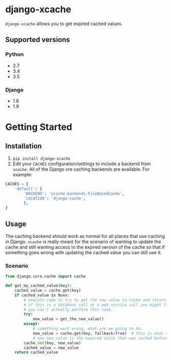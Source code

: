 # django-xcache

`django-xcache` allows you to get expired cached values.

## Supported versions

### Python
* 2.7
* 3.4
* 3.5

### Django
* 1.8
* 1.9

# Getting Started 

## Installation

1. `pip install django-xcache`
2. Edit your `CACHES` configuration/settings to include a backend from
   `xcache`.  All of the Django cre caching backends are available. For
   example: 

```python 
CACHES = {
	'default': {
		'BACKEND': 'xcache.backends.FileBasedCache',
		'LOCATION': 'django-cache',
		},
}
```

## Usage

The caching backend should work as normal for all places that use caching in
Django. `xcache` is really meant for the scenario of wanting to update the
cache and still wanting access to the expired version of the cache so that if
something goes wrong with updating the cached value you can still use it.

### Scenario

```python
from django.core.cache import cache

def get_my_cached_value(key):
	cached_value = cache.get(key)
	if cached_value is None:
		# execute code to try to get the new value to cache and return
		# if this is a database call or a web service call you might find
		# you can't actually perform this task.
		try:
			new_value = get_the_new_value()
		except:
			# something went wrong, what are we going to do.
			new_value = cache.get(key, fallback=True)  # this is what xcache provides
			# now new_value is the expired value that was cached before.
		cache.set(key, new_value)
		cached_value = new_value
	return cached_value
```
